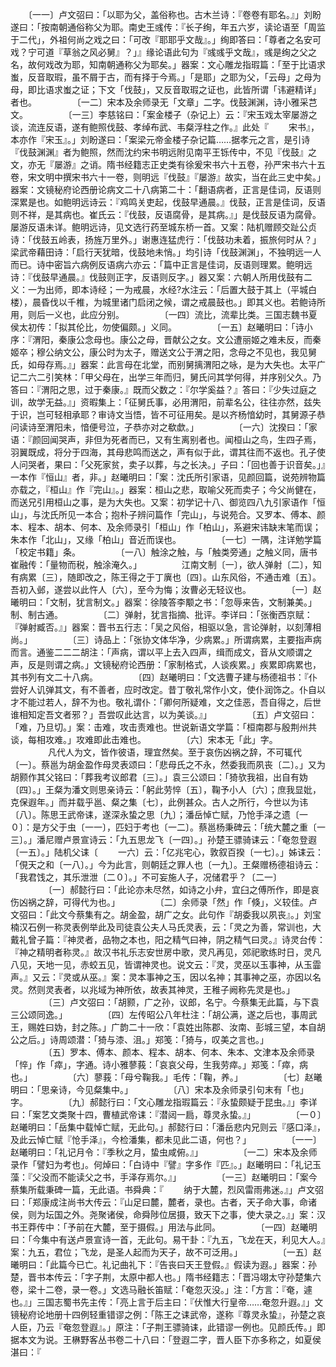 <!-- { "loadSidebar": true } -->
　　〔一一〕卢文弨曰：「以耶为父，盖俗称也。古木兰诗：『卷卷有耶名。』」刘盼遂曰：「按南朝通俗称父为耶。南史王彧传：『长子绚，年五六岁，读论语至「周监于二代」，外祖何尚之戏之曰：「可改『耶耶乎文哉』。」绚即答曰：「尊者之名安可戏？宁可道『草翁之风必舅』？」』缘论语此句为『彧彧乎文哉』，彧是绚之父之名，故何戏改为耶，知南朝通称父为耶矣。」器案：文心雕龙指瑕篇：「至于比语求蚩，反音取瑕，虽不屑于古，而有择于今焉。」「是耶」之耶为父，「云母」之母为母，即比语求蚩之证；下文「伐鼓」，又反音取瑕之证也，此皆所谓「讳避精详」者也。
　　
　　〔一二〕宋本及余师录无「文章」二字。伐鼓渊渊，诗小雅采芑文。
　　
　　〔一三〕李慈铭曰：「案金楼子（杂记上）云：『宋玉戏太宰屡游之谈，流连反语，遂有鲍照伐鼓、孝绰布武、韦粲浮柱之作。』此处『
　　宋书』，本亦作『宋玉』。」刘盼遂曰：「案梁元帝金楼子杂记篇……据孝元之言，是引诗『伐鼓渊渊』者为鲍照，然而沈约宋书明远附见南平王铄传中，不见『伐鼓』之文，亦无『屡游』之诮。隋书经籍志正史类有徐爰宋书六十五卷，孙严宋书六十五卷，宋文明中撰宋书六十一卷，则明远『伐鼓』『屡游』故实，当在此三史中矣。」器案：文镜秘府论西册论病文二十八病第二十：「翻语病者，正言是佳词，反语则深累是也。如鲍明远诗云：『鸡鸣关吏起，伐鼓早通晨。』伐鼓，正言是佳词，反语则不祥，是其病也。崔氏云：『伐鼓，反语腐骨，是其病。』」是伐鼓反语为腐骨。屡游反语未详。鲍明远诗，见文选行药至城东桥一首。又案：陆机赠顾交趾公贞诗：「伐鼓五岭表，扬旌万里外。」谢惠连猛虎行：「伐鼓功未着，振旅何时从？」梁武帝藉田诗：「启行天犹暗，伐鼓地未悄。」均引诗「伐鼓渊渊」，不独明远一人而已。诗中密旨六病例反语病六亦云：「篇中正言是佳词，反语则理累。鲍明远诗：『伐鼓早通晨。』伐鼓则正字，反语则反字。」器又案：六朝人所用伐鼓有二义：一为出师，即本诗经；一为戒晨，水经?水注云：「后置大鼓于其上（平城白楼），晨昏伐以千椎，为城里诸门启闭之候，谓之戒晨鼓也。」即其义也。若鲍诗所用，则后一义也，此应分别。
　　
　　〔一四〕流比，流辈比类。三国志魏书夏侯太初传：「拟其伦比，勿使偏颇。」义同。
　　
　　〔一五〕赵曦明曰：「诗小序：『渭阳，秦康公念母也。康公之母，晋献公之女。文公遭丽姬之难未反，而秦姬卒；穆公纳文公，康公时为太子，赠送文公于渭之阳，念母之不见也，我见舅氏，如母存焉。』」器案：此言母在北堂，而别舅摛渭阳之咏，是为大失也。太平广记二六二引笑林：「甲父母在，出学三年而归，舅氏问其学何得，并序别父久。乃答曰：『渭阳之思，过于秦康。』既而父数之：『尔学奚益？』答曰：『少失过庭之训，故学无益。』」资暇集上：「征舅氏事，必用渭阳，前辈名公，往往亦然，兹失于识，岂可轻相承耶？审诗文当悟，皆不可征用矣。是以齐杨愔幼时，其舅源子恭问读诗至渭阳未，愔便号泣，子恭亦对之欷歔。」
　　
　　〔一六〕沈揆曰：「家语：『颜回闻哭声，非但为死者而已，又有生离别者也。闻桓山之鸟，生四子焉，羽翼既成，将分于四海，其母悲鸣而送之，声有似于此，谓其往而不返也。孔子使人问哭者，果曰：「父死家贫，卖子以葬，与之长决。」子曰：「回也善于识音矣。」』一本作『恒山』者，非。」赵曦明曰：「案：沈氏所引家语，见颜回篇，说苑辨物篇亦载之，『桓山』作『完山』。」器案：桓山之悲，取喻父死而卖子；今父尚健在，而送兄引用桓山之事，是为大失也。又案：初学记十八、御览四八九引家语作「恒山」，与沈氏所见一本合；抱朴子辨问篇作「完山」，与说苑合。又罗本、傅本、颜本、程本、胡本、何本、及余师录引「桓山」作「柏山」，系避宋讳缺末笔而误；朱本作「北山」，又缘「柏山」音近而误也。
　　
　　〔一七〕一隅，注详勉学篇「校定书籍」条。
　　
　　〔一八〕触涂之触，与「触类旁通」之触义同，唐书崔融传：「量物而税，触涂淹久。」
　　
　　江南文制〔一〕，欲人弹射〔二〕，知有病累〔三〕，随即改之，陈王得之于丁廙也〔四〕。山东风俗，不通击难〔五〕。吾初入邺，遂尝以此忤人〔六〕，至今为悔；汝曹必无轻议也。
　　
　　〔一〕赵曦明曰：「文制，犹言制文。」器案：徐陵答李颙之书：「忽辱来告，文制兼美。」制、制古通。
　　
　　〔二〕弹射，犹言指摘、批评。李详曰：「张衡西京赋：『弹射臧否。』」器案：晋书五行志：「吴之风俗，相驱以急，言论弹射，以刻薄相尚。」
　　
　　〔三〕诗品上：「张协文体华净，少病累。」所谓病累，主要指声病而言。通鉴二二二胡注：「声病，谓以平上去入四声，缉而成文，音从文顺谓之声，反是则谓之病。」文镜秘府论西册：「家制格式，人谈疾累。」疾累即病累也，其书列有文二十八病。
　　
　　〔四〕赵曦明曰：「文选曹子建与杨德祖书：『仆尝好人讥弹其文，有不善者，应时改定。昔丁敬礼常作小文，使仆润饰之。仆自以才不能过若人，辞不为也。敬礼谓仆：「卿何所疑难，文之佳恶，吾自得之，后世谁相知定吾文者邪？」吾尝叹此达言，以为美谈。』」
　　
　　〔五〕卢文弨曰：「难，乃旦切。」案：击难，攻击责难也。世说新语文学篇：「桓南郡与殷荆州共谈，每相攻难。」攻难即此击难也。
　　
　　〔六〕宋本无「此」字。
　　
　　凡代人为文，皆作彼语，理宜然矣。至于哀伤凶祸之辞，不可辄代〔一〕。蔡邕为胡金盈作母灵表颂曰：「悲母氏之不永，然委我而夙丧〔二〕。」又为胡颢作其父铭曰：「葬我考议郎君〔三〕。」袁三公颂曰：「猗欤我祖，出自有妫〔四〕。」王粲为潘文则思亲诗云：「躬此劳悴〔五〕，鞠予小人〔六〕；庶我显妣，克保遐年。」而并载乎邕、粲之集〔七〕，此例甚众。古人之所行，今世以为讳〔八〕。陈思王武帝诔，遂深永蛰之思〔九〕；潘岳悼亡赋，乃怆手泽之遗〔一０〕：是方父于虫〔一一〕，匹妇于考也〔一二〕。蔡邕杨秉碑云：「统大麓之重〔一三〕。」潘尼赠卢景宣诗云：「九五思龙飞〔一四〕。」孙楚王骠骑诔云：「奄忽登遐〔一五〕。」陆机父诔〔
　　一六〕云：「亿兆宅心，敦叙百揆〔一七〕。」姊诔云：「俔天之和〔一八〕。」今为此言，则朝廷之罪人也〔一九〕。王粲赠杨德祖诗云：「我君饯之，其乐泄泄〔二０〕。」不可妄施人子，况储君乎？〔二一〕
　　
　　〔一〕郝懿行曰：「此论亦未尽然，如诗之小弁，宜臼之傅所作，即是哀伤凶祸之辞，可得代为也。」
　　
　　〔二〕余师录「然」作「倏」，义较佳。卢文弨曰：「此文今蔡集有之。胡金盈，胡广之女。此句作『胡委我以夙丧』。」刘宝楠汉石例一称灵表例举此及司徒袁公夫人马氏灵表，云：「灵之为善，常训也，大戴礼曾子篇：『神灵者，品物之本也，阳之精气曰神，阴之精气曰灵。』诗灵台传：『神之精明者称灵。』故汉书礼乐志安世房中歌，灵凡再见，郊祀歌练时日，灵凡八见，天地一见，赤蛟五见，皆谓神灵也。说文云：『灵，灵巫以玉事神，从玉霝声。』又云：『灵或从巫。』案：灵本事神之玉，因以名神；其事神之巫，亦因以名灵。然则灵表者，以兆域为神所依，故表其神灵，王稚子阙称先灵是也。」
　　
　　〔三〕卢文弨曰：「胡颢，广之孙，议郎，名宁。今蔡集无此篇，与下袁三公颂同逸。」
　　
　　〔四〕左传昭公八年杜注：「胡公满，遂之后也，事周武王，赐姓曰妫，封之陈。」广韵二十一欣：「袁姓出陈郡、汝南、彭城三望，本自胡公之后。」诗周颂潜：「猗与漆、沮。」郑笺：「猗与，叹美之言也。」
　　
　　〔五〕罗本、傅本、颜本、程本、胡本、何本、朱本、文津本及余师录「悴」作「瘁」，字通。诗小雅蓼莪：「哀哀父母，生我劳瘁。」郑笺：「瘁，病也。」
　　
　　〔六〕蓼莪：「母兮鞠我。」毛传：「鞠，养。」
　　
　　〔七〕赵曦明曰：「思亲诗，今见粲集中。」
　　
　　〔八〕宋本及余师录引句末有「也」字。
　　
　　〔九〕郝懿行曰：「文心雕龙指瑕篇云：『永蛰颇疑于昆虫。』」李详曰：「案艺文类聚十四，曹植武帝诔：『潜闼一扃，尊灵永蛰。』」
　　
　　〔一０〕赵曦明曰：「岳集中载悼亡赋，无此句。」郝懿行曰：「潘岳悲内兄则云『感口泽』，及此云悼亡赋『怆手泽』，今检潘集，都未见此二语，何也？」
　　
　　〔一一〕赵曦明曰：「礼记月令：『季秋之月，蛰虫咸俯。』」
　　
　　〔一二〕宋本及余师录作「譬妇为考也」。何焯曰：「白诗中『譬』字多作『匹』。」赵曦明曰：「礼记玉藻：『父没而不能读父之书，手泽存焉尔。』」
　　
　　〔一三〕赵曦明曰：「案今蔡集所载秉碑一篇，无此语。书舜典：『
　　纳于大麓，烈风雷雨弗迷。』」卢文弨曰：「郑康成注尚书大传云：『山足曰麓，麓者，录也。古者，天子命大事，命诸侯，则为坛国之外。尧聚诸侯，命舜陟位居摄，致天下之事，使大录之。』」案：汉书王莽传中：「予前在大麓，至于摄假。」用法与此同。
　　
　　〔一四〕赵曦明曰：「今集中有送卢景宣诗一首，无此句。易干卦：『九五，飞龙在天，利见大人。』案：九五，君位；飞龙，是圣人起而为天子，故不可泛用。」
　　
　　〔一五〕赵曦明曰：「此篇今已亡。礼记曲礼下：『告丧曰天王登假。』假读为遐。」器案：孙楚，晋书本传云：「字子荆，太原中都人也。」隋书经籍志：「晋冯翊太守孙楚集六卷，梁十二卷，录一卷。」文选马融长笛赋：「奄忽灭没。」注：「方言：『奄，遽也。』」三国志蜀书先主传：「亮上言于后主曰：『伏惟大行皇帝……奄忽升遐。』」文镜秘府论地册十四例轻重错谬之例：「陈王之诔武帝，遂称『尊灵永蛰』，孙楚之哀人臣，乃云『奄忽登遐』。」原注：「子荆王骠骑诔，此错谬一例也。见颜氏传。」即据本文为说。王楙野客丛书卷二十八曰：「登遐二字，晋人臣下亦多称之，如夏侯湛曰：『
